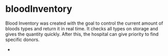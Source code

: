 # bloodInventory

Blood Inventory was created with the goal to control the current amount of bloods types and return it in real time. It checks all types on storage and gives the quantity quickly. After this, the hospital can give priority to find specific donors.

* 
